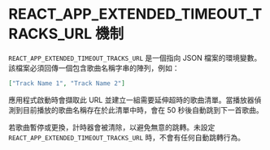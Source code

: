 # REACT_APP_EXTENDED_TIMEOUT_TRACKS_URL 機制

`REACT_APP_EXTENDED_TIMEOUT_TRACKS_URL` 是一個指向 JSON 檔案的環境變數。該檔案必須回傳一個包含歌曲名稱字串的陣列，例如：

```json
["Track Name 1", "Track Name 2"]
```

應用程式啟動時會擷取此 URL 並建立一組需要延伸超時的歌曲清單。當播放器偵測到目前播放的歌曲名稱存在於此清單中時，會在 50 秒後自動跳到下一首歌曲。

若歌曲暫停或更換，計時器會被清除，以避免無意的跳轉。未設定 `REACT_APP_EXTENDED_TIMEOUT_TRACKS_URL` 時，不會有任何自動跳轉行為。

